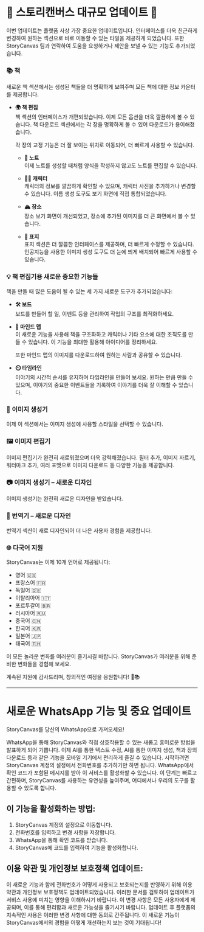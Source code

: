 # 🌟 스토리캔버스 대규모 업데이트 🌟

이번 업데이트는 플랫폼 사상 가장 중요한 업데이트입니다. 인터페이스를 더욱 친근하게 변경하여 원하는 섹션으로 바로 이동할 수 있는 타일을 제공하게 되었습니다. 또한 StoryCanvas 팀과 연락하여 도움을 요청하거나 제안을 보낼 수 있는 기능도 추가되었습니다.

### 📚 책

새로운 책 섹션에서는 생성된 책들을 더 명확하게 보여주며 모든 책에 대한 정보 카운터를 제공합니다.

- **🌍 책 편집**  
  책 섹션의 인터페이스가 개편되었습니다. 이제 모든 옵션을 더욱 깔끔하게 볼 수 있습니다. 책 다운로드 섹션에서는 각 장을 명확하게 볼 수 있어 다운로드가 용이해졌습니다.
  
  각 장의 교정 기능은 더 잘 보이는 위치로 이동되어, 더 빠르게 사용할 수 있습니다.

  - **📑 노트**  
    이제 노트를 생성할 때처럼 양식을 작성하지 않고도 노트를 편집할 수 있습니다.

  - **👨‍🎨 캐릭터**  
    캐릭터의 정보를 깔끔하게 확인할 수 있으며, 캐릭터 사진을 추가하거나 변경할 수 있습니다. 이름 생성 도구도 보기 화면에 직접 통합되었습니다.

  - **🏔️ 장소**  
    장소 보기 화면이 개선되었고, 장소에 추가된 이미지를 더 큰 화면에서 볼 수 있습니다.

  - **🎄 표지**  
    표지 섹션은 더 깔끔한 인터페이스를 제공하며, 더 빠르게 수정할 수 있습니다. 인공지능을 사용한 이미지 생성 도구도 더 눈에 띄게 배치되어 빠르게 사용할 수 있습니다.

### 💡 책 편집기용 새로운 중요한 기능들
책을 만들 때 많은 도움이 될 수 있는 세 가지 새로운 도구가 추가되었습니다:

- **🛠️ 보드**  
  보드를 만들어 할 일, 이벤트 등을 관리하여 작업의 구조를 최적화하세요.

- **🏰 마인드 맵**  
  이 새로운 기능을 사용해 책을 구조화하고 캐릭터나 기타 요소에 대한 조직도를 만들 수 있습니다. 이 기능을 최대한 활용해 아이디어를 정리하세요.
  
  또한 마인드 맵의 이미지를 다운로드하여 원하는 사람과 공유할 수 있습니다.

- **⏲️ 타임라인**  
  이야기의 시간적 순서를 유지하며 타임라인을 만들어 보세요. 원하는 만큼 만들 수 있으며, 이야기의 중요한 이벤트들을 기록하여 이야기를 더욱 잘 이해할 수 있습니다.

### 🌟 이미지 생성기
이제 이 섹션에서는 이미지 생성에 사용할 스타일을 선택할 수 있습니다.

### 🖼️ 이미지 편집기
이미지 편집기가 완전히 새로워졌으며 더욱 강력해졌습니다. 필터 추가, 이미지 자르기, 워터마크 추가, 여러 포맷으로 이미지 다운로드 등 다양한 기능을 제공합니다.

### 📷 이미지 생성기 – 새로운 디자인
이미지 생성기는 완전히 새로운 디자인을 받았습니다.

### 💬 번역기 – 새로운 디자인
번역기 섹션이 새로 디자인되어 더 나은 사용자 경험을 제공합니다.

### 🌐 다국어 지원
StoryCanvas는 이제 10개 언어로 제공됩니다:

- 영어 🇺🇸
- 프랑스어 🇫🇷
- 독일어 🇩🇪
- 이탈리아어 🇮🇹
- 포르투갈어 🇧🇷
- 러시아어 🇷🇺
- 중국어 🇨🇳
- 한국어 🇰🇷
- 일본어 🇯🇵
- 태국어 🇹🇭

이 모든 놀라운 변화를 여러분이 즐기시길 바랍니다. StoryCanvas가 여러분을 위해 준비한 변화들을 경험해 보세요.

계속된 지원에 감사드리며, 창의적인 여정을 응원합니다! 🌱📚

---
# 새로운 WhatsApp 기능 및 중요 업데이트

StoryCanvas를 당신의 WhatsApp으로 가져오세요!

WhatsApp을 통해 StoryCanvas와 직접 상호작용할 수 있는 새롭고 흥미로운 방법을 발표하게 되어 기쁩니다. 이제 AI를 통한 텍스트 수정, AI를 통한 이미지 생성, 책과 장의 다운로드 등과 같은 기능을 모바일 기기에서 편리하게 즐길 수 있습니다. 시작하려면 StoryCanvas 계정의 설정에서 전화번호를 추가하기만 하면 됩니다. WhatsApp에서 확인 코드가 포함된 메시지를 받아 이 서비스를 활성화할 수 있습니다. 이 단계는 빠르고 간편하며, StoryCanvas를 사용하는 유연성을 높여주며, 어디에서나 우리의 도구를 활용할 수 있도록 합니다.

## 이 기능을 활성화하는 방법:

1. StoryCanvas 계정의 설정으로 이동합니다.
2. 전화번호를 입력하고 변경 사항을 저장합니다.
3. WhatsApp을 통해 확인 코드를 받습니다.
4. StoryCanvas에 코드를 입력하여 기능을 활성화합니다.

## 이용 약관 및 개인정보 보호정책 업데이트:

이 새로운 기능과 함께 전화번호가 어떻게 사용되고 보호되는지를 반영하기 위해 이용 약관과 개인정보 보호정책도 업데이트되었습니다. 이러한 문서를 검토하여 업데이트가 서비스 사용에 미치는 영향을 이해하시기 바랍니다. 이 변경 사항은 모든 사용자에게 제공되며, 이를 통해 편리함과 새로운 가능성을 즐기시기 바랍니다. 업데이트 후 플랫폼의 지속적인 사용은 이러한 변경 사항에 대한 동의로 간주됩니다. 이 새로운 기능이 StoryCanvas에서의 경험을 어떻게 개선하는지 보는 것이 기대됩니다!